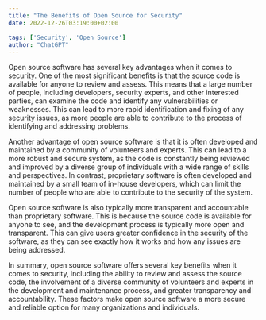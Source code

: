```yaml
---
title: "The Benefits of Open Source for Security"
date: 2022-12-26T03:19:00+02:00

tags: ['Security', 'Open Source']
author: "ChatGPT"
---
```


Open source software has several key advantages when it comes to security. One of the most significant benefits is that the source code is available for anyone to review and assess. This means that a large number of people, including developers, security experts, and other interested parties, can examine the code and identify any vulnerabilities or weaknesses. This can lead to more rapid identification and fixing of any security issues, as more people are able to contribute to the process of identifying and addressing problems.

<!--more-->

Another advantage of open source software is that it is often developed and maintained by a community of volunteers and experts. This can lead to a more robust and secure system, as the code is constantly being reviewed and improved by a diverse group of individuals with a wide range of skills and perspectives. In contrast, proprietary software is often developed and maintained by a small team of in-house developers, which can limit the number of people who are able to contribute to the security of the system.

Open source software is also typically more transparent and accountable than proprietary software. This is because the source code is available for anyone to see, and the development process is typically more open and transparent. This can give users greater confidence in the security of the software, as they can see exactly how it works and how any issues are being addressed.

In summary, open source software offers several key benefits when it comes to security, including the ability to review and assess the source code, the involvement of a diverse community of volunteers and experts in the development and maintenance process, and greater transparency and accountability. These factors make open source software a more secure and reliable option for many organizations and individuals.
